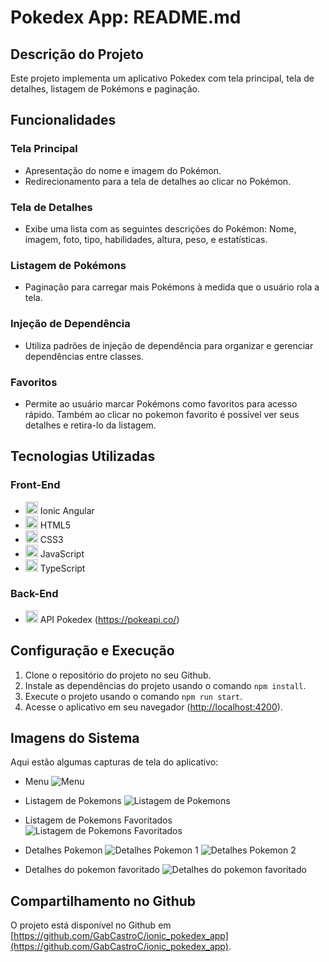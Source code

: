 # Pokedex App: README.md

## Descrição do Projeto
Este projeto implementa um aplicativo Pokedex com tela principal, tela de detalhes, listagem de Pokémons e paginação.

## Funcionalidades

### Tela Principal
- Apresentação do nome e imagem do Pokémon.
- Redirecionamento para a tela de detalhes ao clicar no Pokémon.


### Tela de Detalhes
- Exibe uma lista com as seguintes descrições do Pokémon: Nome, imagem, foto, tipo, habilidades, altura, peso, e estatísticas.

### Listagem de Pokémons
- Paginação para carregar mais Pokémons à medida que o usuário rola a tela.

### Injeção de Dependência
- Utiliza padrões de injeção de dependência para organizar e gerenciar dependências entre classes.

### Favoritos
- Permite ao usuário marcar Pokémons como favoritos para acesso rápido. Também ao clicar no pokemon favorito é possível ver seus detalhes e retira-lo da listagem.

## Tecnologias Utilizadas

### Front-End
- <img src="https://angular.io/assets/images/logos/angular/angular.svg" alt="Ionic Angular" width="20" height="20"/> Ionic Angular
- <img src="https://upload.wikimedia.org/wikipedia/commons/6/61/HTML5_logo_and_wordmark.svg" alt="HTML5" width="20" height="20"/> HTML5
- <img src="https://upload.wikimedia.org/wikipedia/commons/d/d5/CSS3_logo_and_wordmark.svg" alt="CSS3" width="20" height="20"/> CSS3
- <img src="https://upload.wikimedia.org/wikipedia/commons/6/6a/JavaScript-logo.png" alt="JavaScript" width="20" height="20"/> JavaScript
- <img src="https://upload.wikimedia.org/wikipedia/commons/4/4c/Typescript_logo_2020.svg" alt="TypeScript" width="20" height="20"/> TypeScript

### Back-End
- <img src="https://raw.githubusercontent.com/PokeAPI/media/master/logo/pokeapi.svg" alt="API Pokedex" width="20" height="20"/> API Pokedex (https://pokeapi.co/)

## Configuração e Execução
1. Clone o repositório do projeto no seu Github.
2. Instale as dependências do projeto usando o comando `npm install`.
3. Execute o projeto usando o comando `npm run start`.
4. Acesse o aplicativo em seu navegador ([http://localhost:4200](http://localhost:4200)).

## Imagens do Sistema
Aqui estão algumas capturas de tela do aplicativo:

- Menu
![Menu]((https://github.com/GabCastroC/ionic_pokedex_app/blob/main/resources/imagem-menu-pokedex.png))

- Listagem de Pokemons
![Listagem de Pokemons](https://github.com/GabCastroC/ionic_pokedex_app/blob/main/resources/imagem-listagem-pokemons.png)

- Listagem de Pokemons Favoritados
![Listagem de Pokemons Favoritados](https://github.com/GabCastroC/ionic_pokedex_app/blob/main/resources/imagem-listagem-pokemons-favoritados.png)

- Detalhes Pokemon
![Detalhes Pokemon 1](https://github.com/GabCastroC/ionic_pokedex_app/blob/main/resources/imagem-detalhes-pokemon(1).png)
![Detalhes Pokemon 2](https://github.com/GabCastroC/ionic_pokedex_app/blob/main/resources/imagem-detalhes-pokemon(2).png)

- Detalhes do pokemon favoritado
![Detalhes do pokemon favoritado](https://github.com/GabCastroC/ionic_pokedex_app/blob/main/resources/imagem-detalhes-pokemon-favoritado.png)

## Compartilhamento no Github
O projeto está disponível no Github em [https://github.com/GabCastroC/ionic_pokedex_app](https://github.com/GabCastroC/ionic_pokedex_app).
